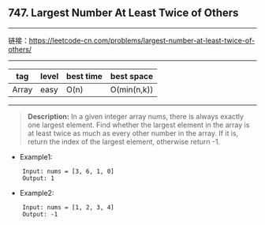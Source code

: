 ## 747. Largest Number At Least Twice of Others

---

链接：https://leetcode-cn.com/problems/largest-number-at-least-twice-of-others/

---

|tag|level|best time|best space|
|---|---|---|---|
|Array|easy|O(n)|O(min(n,k))|

---

> **Description:** In a given integer array nums, there is always exactly one largest element.
Find whether the largest element in the array is at least twice as much as every other number in the array.
If it is, return the index of the largest element, otherwise return -1.


- Example1:
```
    Input: nums = [3, 6, 1, 0]
    Output: 1
```
- Example2:
```
    Input: nums = [1, 2, 3, 4]
    Output: -1
```